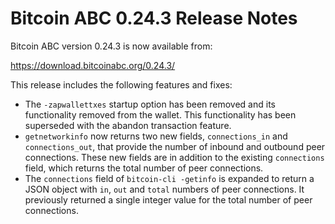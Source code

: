 # Bitcoin ABC 0.24.3 Release Notes

Bitcoin ABC version 0.24.3 is now available from:

  <https://download.bitcoinabc.org/0.24.3/>

This release includes the following features and fixes:
 - The `-zapwallettxes` startup option has been removed and its functionality removed
   from the wallet. This functionality has been superseded with the abandon transaction
   feature.
 - `getnetworkinfo` now returns two new fields, `connections_in` and
   `connections_out`, that provide the number of inbound and outbound peer
   connections. These new fields are in addition to the existing `connections`
   field, which returns the total number of peer connections.
 - The `connections` field of `bitcoin-cli -getinfo` is expanded to return a JSON
   object with `in`, `out` and `total` numbers of peer connections. It previously
   returned a single integer value for the total number of peer connections.
